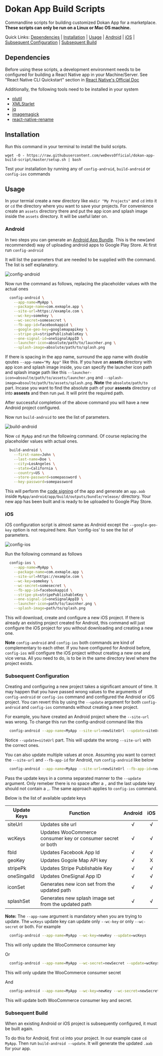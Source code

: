 # Dokan App Build Scripts

Commandline scripts for building customized Dokan App for a marketplace. **These scripts can only be run on a Linux or Mac OS machine.**

Quick Links: [Dependencies](#dependencies) | [Installation](#installation) | [Usage](#usage) | [Android](#android) | [iOS](#ios) | [Subsequent Configuration](#subsequent-configuration) | [Subsequent Build](#subsequent-build)

## Dependencies

Before using these scripts, a development environment needs to be configured for building a React Native app in your Machine/Server. See "React Native CLI Quickstart" section in [React Native's Official Doc](https://facebook.github.io/react-native/docs/getting-started)

Additionally, the following tools need to be installed in your system

- [plutil](http://manpages.ubuntu.com/manpages/precise/man1/plutil.1.html)
- [XMLStarlet](http://xmlstar.sourceforge.net/)
- [jq](https://stedolan.github.io/jq/download/)
- [imagemagick](https://imagemagick.org/index.php)
- [react-native-rename](https://github.com/junedomingo/react-native-rename)

## Installation

Run this command in your terminal to install the build scripts.

`wget -O - https://raw.githubusercontent.com/weDevsOfficial/dokan-app-build-script/master/setup.sh | bash`

Test your installation by running any of `config-android`, `build-android` or `config-ios` commands

## Usage

In your termial create a new directory like `mkdir "My Projects"` and `cd` into it or `cd` the directory where you want to save your projects. For convenience create an `assets` directory there and put the app icon and splash image inside the `assets` directory. It will be useful later on.

### Android

In two steps you can generate an [Android App Bundle](https://developer.android.com/guide/app-bundle). This is the new(and recommended) way of uploading android apps to Google Play Store. At first run `config-android`

It will list the parameters that are needed to be supplied with the command. The list is self explanatory.

![config-android](./config-android.png)

Now run the command as follows, replacing the placeholder values with the actual ones

```bash
  config-android \
  	--app-name=MyApp \
	--package-name=com.exmaple.app \
	--site-url=https://example.com \
	--wc-key=somekey \
	--wc-secret=somesecret \
	--fb-app-id=facebookappid \
	--google-geo-key=googlemapapikey \
	--stripe-pk=stripePublishableKey \
	--one-signal-id=oneSignalAppID \
	--launcher-icon=absolute/path/to/laucnher.png \
	--splash-image=absolute/path/to/splash.png
```

If there is spacing in the app name, surround the app name with double qoutes `--app-name="My App"` like this. If you have an **assets** directory with app icon and splash image inside, you can specify the launcher icon path and splash image path like this `--launcher-icon=absoulte/path/to/assets/launcher.png` and `--splash-image=absoulte/path/to/assets/splash.png`. **Note** the `absolute/path/to` part. Incase you want to find the absolute path of your **assests** directory `cd` into **assests** and then run `pwd`. It will print the required path.

After successful completion of the above command you will have a new Android project configured.

Now run `build-android` to see the list of parameters.

![build-android](./build-android.png)

Now `cd MyApp` and run the following command. Of course replacing the placeholder values with actual ones.

```bash
  build-android \
	--first-name=John \
	--last-name=Doe \
	--city=LosAngeles \
	--state=California \
	--country=US \
	--store-password=somepassword \
	--key-password=somepassword
```

This will perform the [code signing](https://developer.android.com/studio/publish/app-signing) of the app and generate an `app.aab` inside `MyApp/android/app/build/outputs/bundle/release/` directory. Your new app has been built and is ready to be uploaded to Google Play Store.

### iOS

iOS configuration script is almost same as Android except the `--google-geo-key` option is not required here. Run 'config-ios' to see the list of parameters.

![config-ios](./config-ios.png)

Run the following command as follows

```bash
  config-ios \
  	--app-name=MyApp \
  	--package-name=com.exmaple.app \
  	--site-url=https://example.com \
  	--wc-key=somekey \
  	--wc-secret=somesecret \
  	--fb-app-id=facebookappid \
  	--stripe-pk=stripePublishableKey \
	--one-signal-id=oneSignalAppID \
  	--launcher-icon=path/to/laucnher.png \
  	--splash-image=path/to/splash.png
```

This will download, create and configure a new iOS project. If there is already an existing project created for Android, this command will just configure the iOS project for you without downloading and creating a new one.

**Note** `config-android` and `config-ios` both commands are kind of complementary to each other. If you have configured for Android before, `config-ios` will configure the iOS project without creating a new one and vice versa. All you need to do, is to be in the same directory level where the project exists.

### Subsequent Configuration

Creating and configuring a new project takes a significant amount of time. It may happen that you have passed wrong values to the arguments of `config-android` or `config-ios` command and configured the Android or iOS project. You can revert this by using the `--update` argument for both `config-android` and `config-ios` commands without creating a new project.

For example, you have created an Android project where the `--site-url` was wrong. To change this run the config-android command like this

```bash
  config-android --app-name=MyApp --site-url=newSiteUrl --update=siteUrl
```

Notice `--update=siteUrl` part. This will update the wrong `--site-url` with the correct ones.

You can also update multiple values at once. Assuming you want to correct the `--site-url` and `--fb-app-id` for Android, run `config-android` like below

```bash
  config-android --app-name=MyApp --site-url=newSiteUrl --fb-app-id=newfacebookappid --update=siteUrl,fbId
```

Pass the update keys in a comma separated manner to the `--update` argument. Only remeber there is no space after a `,` and the last update key should not contain a `,`. The same approach applies to `config-ios` command.

Below is the list of available update keys

| Update Keys | Function                                                    | Android | iOS |
|-------------|-------------------------------------------------------------|:-------:|:---:|
| siteUrl     | Updates site url                                            |    √    |  √  |
| wcKeys      | Updates WooCommerce consumer key or consumer secret or both |    √    |  √  |
| fbId        | Updates Facebook App Id                                     |    √    |  √  |
| geoKey      | Updates Gogole Map API key                                  |    √    |  X  |
| stripePk    | Updates Stripe Publishable Key                              |    √    |  √  |
| oneSingalId | Updates OneSignal App ID                                    |    √    |  √  |
| iconSet     | Generates new icon set from the updated path                |    √    |  √  |
| splashSet   | Generates new splash image set from the updated path        |    √    |  √  |

**Note:** The `--app-name` argument is mandatory when you are trying to update. The `wcKeys` update key can update only `--wc-key` or only `--wc-secret` or both. For example

```bash
  config-android --app-name=MyApp --wc-key=newKey --update=wcKeys
```

This will only update the WooCommerce consumer key

Or

```bash
  config-android --app-name=MyApp --wc-secret=newSecret --update=wcKeys
```

This will only update the WooCommerce consumer secret

And

```bash
  config-android --app-name=MyApp --wc-key=newKey --wc-secret=newSecret --update=wcKeys
```

This will update both WooCommerce consumer key and secret.

### Subsequent Build

When an existing Android or iOS project is subsequently configured, it must be built again.

To do this for Android, first `cd` into your project. In our example case `cd MyApp`. Then run `build-android --update`. It will generate the updated `.aab` for your app.
